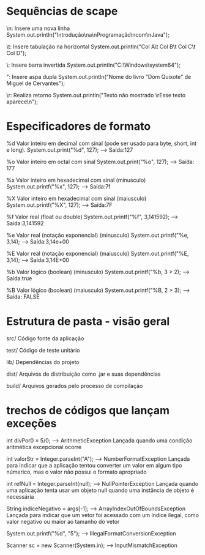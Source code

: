 # Sequências de scape

\n: Insere uma nova linha
System.out.println("Introdução\na\nProgramação\ncom\nJava");

\t: Insere tabulação na horizontal
System.out.println("Col A\t Col B\t Col C\t Col D");

\\: Insere barra invertida
System.out.println("C:\\Windows\\system64");

\": Insere aspa dupla
System.out.println("Nome do livro \"Dom Quixote\" de Miguel de Cervantes");

\r: Realiza retorno 
System.out.println("Texto não mostrado \rEsse texto aparece\n");

# Especificadores de formato

%d Valor inteiro em decimal com sinal (pode ser usado para byte, short, int e long). 
System.out.print("%d", 127); --> Saída:127

%o Valor inteiro em octal com sinal
System.out.print("%o", 127); --> Saída: 177

%x Valor inteiro em hexadecimal com sinal (minusculo)
System.out.printf("%x", 127); --> Saída:7f

%X Valor inteiro em hexadecimal com sinal (maiusculo)
System.out.printf("%X", 127); --> Saída:7F

%f Valor real (float ou double)
System.out.printf("%f", 3,141592); --> Saída:3,141592

%e Valor real (notação exponencial) (minusculo)
System.out.printf("%e, 3,14); --> Saída:3,14e+00

%E Valor real (notação exponencial) (maiusculo)
System.out.printf("%E, 3,14); --> Saída:3,14E+00

%b Valor lógico (boolean) (minusculo)
System.out.printf("%b, 3 > 2); --> Saída:true

%B Valor lógico (boolean) (maiusculo)
System.out.printf("%B, 2 > 3); --> Saída: FALSE

# Estrutura de pasta - visão geral

src/ Código fonte da aplicação

test/ Código de teste unitário

lib/ Dependências do projeto

dist/ Arquivos de distribuição como .jar e suas dependências

build/ Arquivos gerados pelo processo de compilação

# trechos de códigos que lançam exceções

int divPor0 = 5/0; --> ArithmeticException
Lançada quando uma condição aritmética excepcional ocorre

int valorStr =  Integer.parseInt("A"); --> NumberFormatException
Lançada para indicar que a aplicação tentou converter um valor em algum tipo númerico, mas o valor não possui o formato apropriado

int refNull = Integer.parseInt(null); --> NullPointerException
Lançada quando uma aplicação tenta usar um objeto null quando uma instância de objeto é necessária 

String indiceNegativo = args[-1]; --> ArrayIndexOutOfBoundsException
Lançada para indicar que um vetor foi acessado com um índice ilegal, como valor negativo ou maior ao tamanho do vetor

System.out.printf("%d", "5"); --> IllegalFormatConversionException

Scanner sc = new Scanner(System.in); --> InputMismatchException